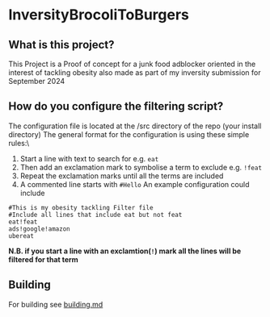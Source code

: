 # InversityBrocoliToBurgers

## What is this project?
This Project is a Proof of concept for a junk food adblocker oriented in the interest of tackling obesity also made as part of my inversity submission for September 2024

## How do you configure the filtering script?
The configuration file is located at the /src directory of the repo (your install directory)
The general format for the configuration is using these simple rules:\
1. Start a line with text to search for e.g. `eat`
2. Then add an exclamation mark to symbolise a term to exclude e.g. `!feat`
3. Repeat the exclamation marks until all the terms are included
4. A commented line starts with `#Hello`
An example configuration could include
```
#This is my obesity tackling Filter file
#Include all lines that include eat but not feat
eat!feat
ads!google!amazon
ubereat
```
**N.B. if you start a line with an exclamtion(`!`) mark all the lines will be filtered for that term**
## Building
For building see [building.md](building.md)
